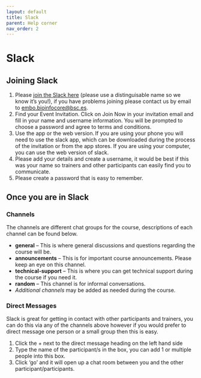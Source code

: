 ```yaml
---
layout: default
title: Slack
parent: Help corner
nav_order: 2
---
```


# Slack

## Joining Slack

1. Please [join the Slack here](https://join.slack.com/t/embobioinfocore2021/shared_invite/zt-w8pd1ij8-CB3ge9FArVqbz0EkHpFKRw) (please use a distinguisable name so we know it’s you!), if you have problems joining please contact us by email to [embo.bioinfocore@bsc.es](mailto:embo.bioinfocore@bsc.es).
2. Find your Event Invitation. Click on Join Now in your invitation email and fill in your name and username information. You will be prompted to choose a password and agree to terms and conditions.
3. Use the app or the web version. If you are using your phone you will need to use the slack app, which can be downloaded during the process of the invitation or from the app stores. If you are using your computer, you can use the web version of slack.
4. Please add your details and create a username, it would be best if this was your name so trainers and other participants can easily find you to communicate.  
5. Please create a password that is easy to remember.

## Once you are in Slack

### Channels

The channels are different chat groups for the course, descriptions of each channel can be found below.  

- **general** – This is where general discussions and questions regarding the course will be.  
- **announcements** – This is for important course announcements. Please keep an eye on this channel. 
- **technical-support** – This is where you can get technical support during the course if you need it.
- **random** – This channel is for informal conversations.
- _Additional channels_ may be added as needed during the course.

### Direct Messages

Slack is great for getting in contact with other participants and trainers, you can do this via any of the channels above however if you would prefer to direct message one person or a small group then this is easy.

1. Click the + next to the direct message heading on the left hand side 
2. Type the name of the participant/s in the box, you can add 1 or multiple people into this box.  
3. Click ‘go’ and it will open up a chat room between you and the other participant/participants.  
